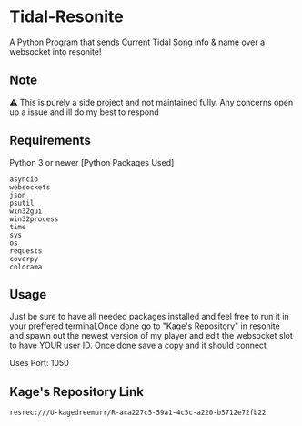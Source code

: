 # Tidal-Resonite
A Python Program that sends Current Tidal Song info &amp; name over a websocket into resonite!

## Note
⚠️ This is purely a side project and not maintained fully. Any concerns open up a issue and ill do my best to respond

## Requirements

Python 3 or newer
  [Python Packages Used]
```
asyncio
websockets
json
psutil
win32gui
win32process
time
sys
os
requests
coverpy
colorama
```
## Usage

Just be sure to have all needed packages installed and feel free to run it in your preffered terminal,Once done go to "Kage's Repository" in resonite and spawn out the newest version of my player and edit the websocket slot to have YOUR user ID. Once done save a copy and it should connect

Uses Port: 1050

## Kage's Repository Link
```
resrec:///U-kagedreemurr/R-aca227c5-59a1-4c5c-a220-b5712e72fb22
```
